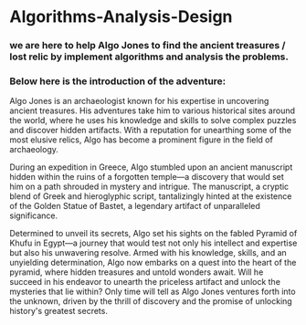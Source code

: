 # Algorithms-Analysis-Design
### we are here to help Algo Jones to find the ancient treasures / lost relic by implement algorithms and analysis the problems.

### Below here is the introduction of the adventure: 

Algo Jones is an archaeologist known for his expertise in uncovering ancient treasures. His adventures take him to various historical sites around the world, where he uses his knowledge and skills to solve complex puzzles and discover hidden artifacts. With a reputation for unearthing some of the most elusive relics, Algo has become a prominent figure in the field of archaeology. <br>

During an expedition in Greece, Algo stumbled upon an ancient manuscript hidden within the ruins of a forgotten temple—a discovery that would set him on a path shrouded in mystery and intrigue. The manuscript, a cryptic blend of Greek and hieroglyphic script, tantalizingly hinted at the existence of the Golden Statue of Bastet, a legendary artifact of unparalleled significance. <br>

Determined to unveil its secrets, Algo set his sights on the fabled Pyramid of Khufu in Egypt—a journey that would test not only his intellect and expertise but also his unwavering resolve. Armed with his knowledge, skills, and an unyielding determination, Algo now embarks on a quest into the heart of the pyramid, where hidden treasures and untold wonders await. Will he succeed in his endeavor to unearth the priceless artifact and unlock the mysteries that lie within? Only time will tell as Algo Jones ventures forth into the unknown, driven by the thrill of discovery and the promise of unlocking history's greatest secrets. <br>
